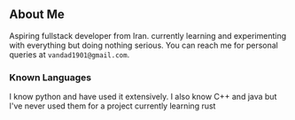 <h2>
About Me
</h2>

Aspiring fullstack developer from Iran. currently learning and experimenting with everything but doing nothing serious. You can reach me for personal queries at ```vandad1901@gmail.com```.

<h3>
Known Languages
</h3>

I know python and have used it extensively. I also know C++ and java but I've never used them for a project
currently learning rust

